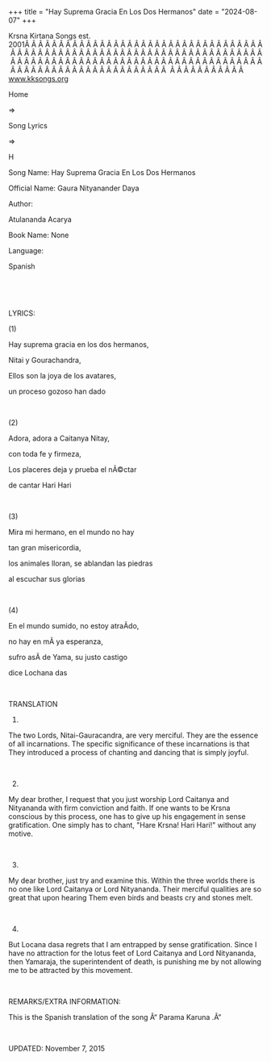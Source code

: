 +++ 
title = "Hay Suprema Gracia En Los Dos Hermanos"
date = "2024-08-07"
+++

Krsna Kirtana Songs
est. 2001Â Â Â Â Â Â Â Â Â Â Â Â Â Â Â Â Â Â Â Â Â Â Â Â Â Â Â Â Â Â Â Â Â Â Â Â Â Â Â Â Â Â Â Â Â Â Â Â Â Â Â Â Â Â Â Â Â Â Â Â Â Â Â Â Â Â Â Â Â Â Â Â Â Â Â Â Â Â Â Â Â Â Â Â Â Â Â Â Â Â Â Â Â Â Â Â Â Â Â Â Â Â Â Â Â Â Â Â Â Â Â Â Â Â Â Â Â Â Â Â Â Â Â Â Â Â Â Â Â Â Â Â  Â Â Â Â Â Â Â Â Â Â Â  
www.kksongs.org








Home
 
⇒
 
Song Lyrics
 
⇒
 
H


Song
Name: Hay Suprema Gracia En Los Dos Hermanos


Official
Name: Gaura Nityanander Daya


Author:

Atulananda Acarya


Book
Name: None


Language:

Spanish


 
















 


LYRICS:


(1)


Hay
suprema gracia en los dos hermanos,


Nitai
y Gourachandra,


Ellos
son la joya de los avatares,


un
proceso gozoso han dado


 


(2)


Adora,
adora a Caitanya Nitay,


con
toda fe y firmeza,


Los
placeres deja y prueba el nÃ©ctar


de
cantar Hari Hari


 


(3)


Mira
mi hermano, en el mundo no hay


tan
gran misericordia,


los
animales lloran, se ablandan las piedras


al
escuchar sus glorias


 


(4)


En
el mundo sumido, no estoy atraÃ­do,


no
hay en mÃ­ ya esperanza,


sufro
asÃ­ de Yama, su justo castigo


dice
Lochana das


 


TRANSLATION


1)
The two Lords, Nitai-Gauracandra, are very merciful. They are the essence of
all incarnations. The specific significance of these incarnations is that They
introduced a process of chanting and dancing that is simply joyful.


 


2)
My dear brother, I request that you just worship Lord Caitanya and Nityananda
with firm conviction and faith. If one wants to be Krsna conscious by this
process, one has to give up his engagement in sense gratification. One simply
has to chant, "Hare Krsna! Hari Hari!" without any motive.


 


3)
My dear brother, just try and examine this. Within the three worlds there is no
one like Lord Caitanya or Lord Nityananda. Their merciful qualities are so
great that upon hearing Them even birds and beasts cry and stones melt.


 


4)
But Locana dasa regrets that I am entrapped by sense gratification. Since I
have no attraction for the lotus feet of Lord Caitanya and Lord Nityananda,
then Yamaraja, the superintendent of death, is punishing me by not allowing me
to be attracted by this movement.


 


REMARKS/EXTRA
INFORMATION:


This
is the Spanish translation of the song Â“
Parama Karuna
.Â”


 


UPDATED:
 November 7, 2015